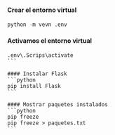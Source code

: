 #### Crear el entorno virtual 
```python
python -m vevn .env
```

#### Activamos el entorno virtual 
````shell
.env\.Scrips\activate 
```

#### Instalar Flask
```python
pip install Flask 
```

#### Mostrar paquetes instalados 
```python
pip freeze 
pip freeze > paquetes.txt
```